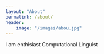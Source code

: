 ```yaml
---
layout: "About"
permalink: /about/
header:
    image: "/images/abou.jpg"
---
```

I am enthisiast Computational Linguist